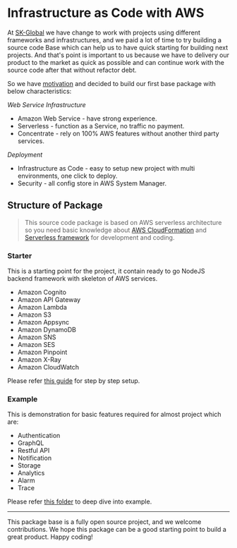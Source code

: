# Infrastructure as Code with AWS

At [SK-Global](https://sk-global.biz/) we have change to work with projects using different frameworks and infrastructures, and we paid a lot of time to try building a source code Base which can help us to have quick starting for building next projects. And that's point is important to us because we have to delivery our product to the market as quick as possible and can continue work with the source code after that without refactor debt. 

So we have [motivation](https://medium.com/sk-geek/adopting-the-base-sbp-at-skg-why-we-move-to-microservices-4461f984a72e) and decided to build our first base package with below characteristics:

_Web Service Infrastructure_

* Amazon Web Service - have strong experience.
* Serverless - function as a Service, no traffic no payment.
* Concentrate - rely on 100% AWS features without another third party services.

_Deployment_

*  Infrastructure as Code - easy to setup new project with multi environments, one click to deploy.
*  Security - all config store in AWS System Manager.

## Structure of Package

> This source code package is based on AWS serverless architecture so you need basic knowledge about [AWS CloudFormation](https://aws.amazon.com/cloudformation) and [Serverless framework](https://serverless.com/) for development and coding.

### Starter

This is a starting point for the project, it contain ready to go NodeJS backend framework with skeleton of AWS services.

* Amazon Cognito
* Amazon API Gateway
* Amazon Lambda
* Amazon S3
* Amazon Appsync
* Amazon DynamoDB
* Amazon SNS
* Amazon SES
* Amazon Pinpoint
* Amazon X-Ray
* Amazon CloudWatch

Please refer [this guide]() for step by step setup.

### Example

This is demonstration for basic features required for almost project which are:

+ Authentication
+ GraphQL
+ Restful API
+ Notification
+ Storage
+ Analytics
+ Alarm
+ Trace

Please refer [this folder]() to deep dive into example.

---
This package base is a fully open source project, and we welcome contributions. We hope this package can be a good starting point to build a great product. Happy coding!
